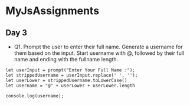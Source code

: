 # MyJsAssignments

## Day 3
- Q1. Prompt the user to enter their full name. Generate a username for them based on the input. Start username with @, followed by their full name and ending with the fullname length.
```
let userInput = prompt("Enter Your Full Name :");
let strippedUsername = userInput.replace(' ', '');
let userLower = strippedUsername.toLowerCase()
let username = "@" + userLower + userLower.length

console.log(username);
```
